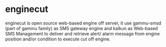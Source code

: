 enginecut
=========

enginecut is open source web-based engine off server, it use gammu-smsd (part of gammu family) as SMS gateway engine and kalkun as Web-based SMS Management to deliver and retrieve alert/ alarm message from engine position and/or condition to execute cut off engine.
